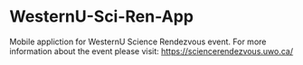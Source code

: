 # WesternU-Sci-Ren-App

Mobile appliction for WesternU Science Rendezvous event. For more information about the event please visit: https://sciencerendezvous.uwo.ca/
